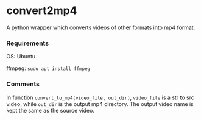 # convert2mp4
A python wrapper which converts videos of other formats into mp4 format.

### Requirements
OS: Ubuntu

ffmpeg: `sudo apt install ffmpeg`

### Comments
In function `convert_to_mp4(video_file, out_dir)`, `video_file` is a str to src video, while `out_dir` is the output mp4 directory.
The output video name is kept the same as the source video.
